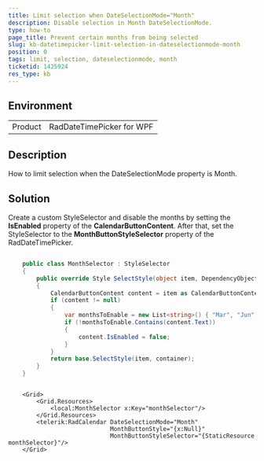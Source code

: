 ```yaml
---
title: Limit selection when DateSelectionMode="Month"
description: Disable selection in Month DateSelectionMode.
type: how-to
page_title: Prevent certain months from being selected
slug: kb-datetimepicker-limit-selection-in-dateselectionmode-month
position: 0
tags: limit, selection, dateselectionmode, month
ticketid: 1425924
res_type: kb
---
```


## Environment
<table>
    <tbody>
	    <tr>
	    	<td>Product</td>
	    	<td>RadDateTimePicker for WPF</td>
	    </tr>
    </tbody>
</table>


## Description

How to limit selection when the DateSelectionMode property is Month.

## Solution

Create a custom StyleSelector and disable the months by setting the __IsEnabled__ property of the __CalendarButtonContent__. After that, set the StyleSelector to the __MonthButtonStyleSelector__ property of the RadDateTimePicker.


```C#

    public class MonthSelector : StyleSelector
    {
        public override Style SelectStyle(object item, DependencyObject container)
        {
            CalendarButtonContent content = item as CalendarButtonContent;
            if (content != null)
            {
                var monthsToEnable = new List<string>() { "Mar", "Jun", "Sep", "Dec" };
                if (!monthsToEnable.Contains(content.Text))
                {
                    content.IsEnabled = false;
                }
            }
            return base.SelectStyle(item, container);
        }       
    }
```


```XAML

    <Grid>
        <Grid.Resources>
            <local:MonthSelector x:Key="monthSelector"/>
        </Grid.Resources>
        <telerik:RadCalendar DateSelectionMode="Month"
                             MonthButtonStyle="{x:Null}"
                             MonthButtonStyleSelector="{StaticResource monthSelector}"/>
    </Grid>
```